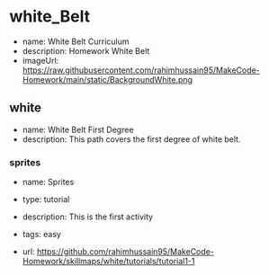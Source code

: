 # white_Belt

* name: White Belt Curriculum
* description: Homework White Belt
* imageUrl: https://raw.githubusercontent.com/rahimhussain95/MakeCode-Homework/main/static/BackgroundWhite.png

## white

* name: White Belt First Degree 
* description: This path covers the first degree of white belt.

### sprites

* name: Sprites
* type: tutorial
* description: This is the first activity
* tags: easy

* url: https://github.com/rahimhussain95/MakeCode-Homework/skillmaps/white/tutorials/tutorial1-1



